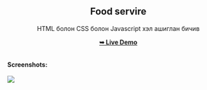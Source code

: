 <h2 align="center">Food servire</h2>
<div align="center">
<p>HTML болон CSS болон Javascript хэл ашиглан бичив</p>
<a href="https://temuulen891.github.io/food-website/" target="_blank"><strong>➥ Live Demo</strong></a>
</div> <br/><br/>
<b>Screenshots:</b> <br/><br/>
<img src="https://github.com/mohdrahil101/firstflight-travels/blob/main/readme%20images/readme-image.jpg"></img
